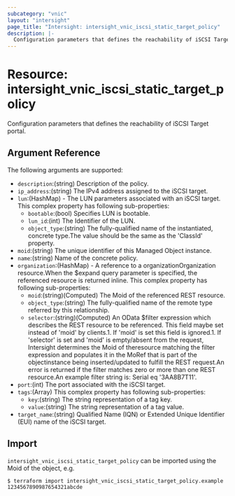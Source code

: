 ```yaml
---
subcategory: "vnic"
layout: "intersight"
page_title: "Intersight: intersight_vnic_iscsi_static_target_policy"
description: |-
  Configuration parameters that defines the reachability of iSCSI Target portal.
---
```


# Resource: intersight_vnic_iscsi_static_target_policy
Configuration parameters that defines the reachability of iSCSI Target portal.
## Argument Reference
The following arguments are supported:
* `description`:(string) Description of the policy. 
* `ip_address`:(string) The IPv4 address assigned to the iSCSI target. 
* `lun`:(HashMap) - The LUN parameters associated with an iSCSI target. 
This complex property has following sub-properties:
  + `bootable`:(bool) Specifies LUN is bootable. 
  + `lun_id`:(int) The Identifier of the LUN. 
  + `object_type`:(string) The fully-qualified name of the instantiated, concrete type.The value should be the same as the 'ClassId' property. 
* `moid`:(string) The unique identifier of this Managed Object instance. 
* `name`:(string) Name of the concrete policy. 
* `organization`:(HashMap) - A reference to a organizationOrganization resource.When the $expand query parameter is specified, the referenced resource is returned inline. 
This complex property has following sub-properties:
  + `moid`:(string)(Computed) The Moid of the referenced REST resource. 
  + `object_type`:(string) The fully-qualified name of the remote type referred by this relationship. 
  + `selector`:(string)(Computed) An OData $filter expression which describes the REST resource to be referenced. This field maybe set instead of 'moid' by clients.1. If 'moid' is set this field is ignored.1. If 'selector' is set and 'moid' is empty/absent from the request, Intersight determines the Moid of theresource matching the filter expression and populates it in the MoRef that is part of the objectinstance being inserted/updated to fulfill the REST request.An error is returned if the filter matches zero or more than one REST resource.An example filter string is: Serial eq '3AA8B7T11'. 
* `port`:(int) The port associated with the iSCSI target. 
* `tags`:(Array)
This complex property has following sub-properties:
  + `key`:(string) The string representation of a tag key. 
  + `value`:(string) The string representation of a tag value. 
* `target_name`:(string) Qualified Name (IQN) or Extended Unique Identifier (EUI) name of the iSCSI target. 


## Import
`intersight_vnic_iscsi_static_target_policy` can be imported using the Moid of the object, e.g.
```
$ terraform import intersight_vnic_iscsi_static_target_policy.example 1234567890987654321abcde
``` 